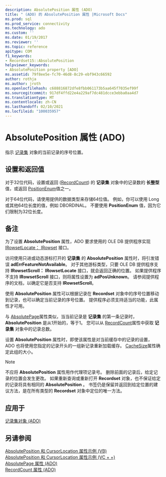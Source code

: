 ```yaml
---
description: AbsolutePosition 属性 (ADO)
title: " (ADO) 的 AbsolutePosition 属性 |Microsoft Docs"
ms.prod: sql
ms.prod_service: connectivity
ms.technology: ado
ms.custom: ''
ms.date: 01/19/2017
ms.reviewer: ''
ms.topic: reference
apitype: COM
f1_keywords:
- Recordset15::AbsolutePosition
helpviewer_keywords:
- AbsolutePosition property [ADO]
ms.assetid: 79f8ee5e-fc70-46d8-8c29-ebf943c66592
author: rothja
ms.author: jroth
ms.openlocfilehash: c688816872dfe8fbb061173b5aa645f7035ef99f
ms.sourcegitcommit: 917df4ffd22e4a229af7dc481dcce3ebba0aa4d7
ms.translationtype: MT
ms.contentlocale: zh-CN
ms.lasthandoff: 02/10/2021
ms.locfileid: "100035957"
---
```

# <a name="absoluteposition-property-ado"></a>AbsolutePosition 属性 (ADO)
指示 [记录集](./recordset-object-ado.md) 对象的当前记录的序号位置。  
  
## <a name="settings-and-return-values"></a>设置和返回值  
 对于32位代码，设置或返回 ([RecordCount](./recordcount-property-ado.md)) 的 **记录集** 对象中的记录数的 **长整型** 值，或返回 [PositionEnum](./positionenum.md)值之一。  
  
 对于64位代码，请使用提供的数据类型来存储64位值。 例如，你可以使用 Long 或其他64位长度的值，例如 DBORDINAL。 不要使用 **PositionEnum** 值，因为它们限制为32位长度。  
  
## <a name="remarks"></a>备注  
 为了设置 **AbsolutePosition** 属性，ADO 要求使用的 OLE DB 提供程序实现 [IRowsetLocate： IRowset](/previous-versions/windows/desktop/ms721190(v=vs.85)) 接口。  
  
 访问使用只进或动态游标打开的 **记录集** 的 **AbsolutePosition** 属性时，将引发错误 **adErrFeatureNotAvailable**。 对于其他游标类型，只要 OLE DB 提供程序支持 **IRowsetScroll： IRowsetLocate** 接口，就会返回正确的位置。 如果提供程序不支持 **IRowsetScroll** 接口，则将属性设置为 **adPosUnknown**。 请参阅提供程序的文档，以确定它是否支持 **IRowsetScroll**。  
  
 使用 **AbsolutePosition** 属性可以根据记录在 **Recordset** 对象中的序号位置移动到记录，也可以确定当前记录的序号位置。 提供程序必须支持适当的功能，此属性才可用。  
  
 与 [AbsolutePage](./absolutepage-property-ado.md)属性类似，当当前记录是 **记录集** 的第一条记录时， **AbsolutePosition** 是从1开始的，等于1。 您可以从 [RecordCount](./recordcount-property-ado.md)属性中获取 **记录集** 对象中的记录总数。  
  
 设置 **AbsolutePosition** 属性时，即使该属性是对当前缓存中的记录的设置，ADO 也将使用您指定的记录开头的一组新记录重新加载缓存。 [CacheSize](./cachesize-property-ado.md)属性确定此组的大小。  
  
> [!NOTE]
>  不应将 **AbsolutePosition** 属性用作代理项记录号。 删除前面的记录后，给定记录的位置会发生更改。 如果重新查询或重新打开 **Recordset** 对象，也不保证给定的记录将具有相同的 **AbsolutePosition** 。 书签仍是保留并返回到给定位置的建议方法，是在所有类型的 **Recordset** 对象中定位的唯一方法。  
  
## <a name="applies-to"></a>应用于  
 [记录集对象 (ADO)](./recordset-object-ado.md)  
  
## <a name="see-also"></a>另请参阅  
 [AbsolutePosition 和 CursorLocation 属性示例 (VB) ](./absoluteposition-and-cursorlocation-properties-example-vb.md)   
 [AbsolutePosition 和 CursorLocation 属性示例 (VC + +) ](./absoluteposition-and-cursorlocation-properties-example-vc.md)   
 [AbsolutePage 属性 (ADO) ](./absolutepage-property-ado.md)   
 [RecordCount 属性 (ADO)](./recordcount-property-ado.md)